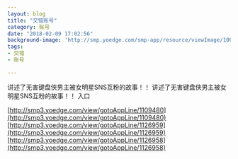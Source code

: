 ```yaml
---
layout: blog
title: "交错账号"
category: 账号
date: "2018-02-09 17:02:56"
background-image: 'http://smp.yoedge.com/smp-app/resource/viewImage/1003785appline.png'
tags:
- 交错
- 账号

---
```

讲述了无害键盘侠男主被女明星SNS互粉的故事！！
讲述了无害键盘侠男主被女明星SNS互粉的故事！！
入口

[http://smp3.yoedge.com/view/gotoAppLine/1109480](http://smp3.yoedge.com/view/gotoAppLine/1109480)
[http://smp3.yoedge.com/view/gotoAppLine/1126959](http://smp3.yoedge.com/view/gotoAppLine/1126959)
[http://smp3.yoedge.com/view/gotoAppLine/1126958](http://smp3.yoedge.com/view/gotoAppLine/1126958)

        
